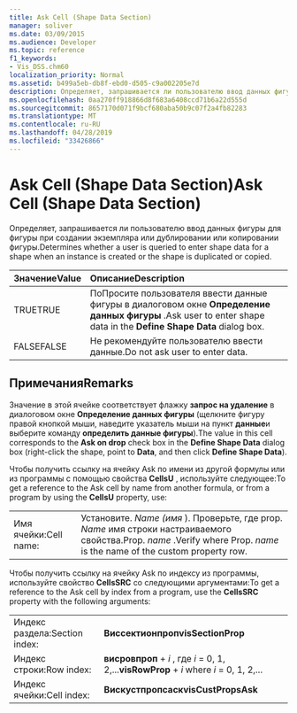 ```yaml
---
title: Ask Cell (Shape Data Section)
manager: soliver
ms.date: 03/09/2015
ms.audience: Developer
ms.topic: reference
f1_keywords:
- Vis_DSS.chm60
localization_priority: Normal
ms.assetid: b499a5eb-db8f-ebd0-d505-c9a002205e7d
description: Определяет, запрашивается ли пользователю ввод данных фигуры для фигуры при создании экземпляра или дублировании или копировании фигуры.
ms.openlocfilehash: 0aa270ff918866d8f683a6408ccd71b6a22d555d
ms.sourcegitcommit: 8657170d071f9bcf680aba50b9c07f2a4fb82283
ms.translationtype: MT
ms.contentlocale: ru-RU
ms.lasthandoff: 04/28/2019
ms.locfileid: "33426866"
---
```

# <a name="ask-cell-shape-data-section"></a><span data-ttu-id="f6c0c-103">Ask Cell (Shape Data Section)</span><span class="sxs-lookup"><span data-stu-id="f6c0c-103">Ask Cell (Shape Data Section)</span></span>

<span data-ttu-id="f6c0c-104">Определяет, запрашивается ли пользователю ввод данных фигуры для фигуры при создании экземпляра или дублировании или копировании фигуры.</span><span class="sxs-lookup"><span data-stu-id="f6c0c-104">Determines whether a user is queried to enter shape data for a shape when an instance is created or the shape is duplicated or copied.</span></span>
  
|<span data-ttu-id="f6c0c-105">**Значение**</span><span class="sxs-lookup"><span data-stu-id="f6c0c-105">**Value**</span></span>|<span data-ttu-id="f6c0c-106">**Описание**</span><span class="sxs-lookup"><span data-stu-id="f6c0c-106">**Description**</span></span>|
|:-----|:-----|
|<span data-ttu-id="f6c0c-107">TRUE</span><span class="sxs-lookup"><span data-stu-id="f6c0c-107">TRUE</span></span>  <br/> |<span data-ttu-id="f6c0c-108">ПоПросите пользователя ввести данные фигуры в диалоговом окне **Определение данных фигуры** .</span><span class="sxs-lookup"><span data-stu-id="f6c0c-108">Ask user to enter shape data in the **Define Shape Data** dialog box.</span></span>  <br/> |
|<span data-ttu-id="f6c0c-109">FALSE</span><span class="sxs-lookup"><span data-stu-id="f6c0c-109">FALSE</span></span>  <br/> |<span data-ttu-id="f6c0c-110">Не рекомендуйте пользователю ввести данные.</span><span class="sxs-lookup"><span data-stu-id="f6c0c-110">Do not ask user to enter data.</span></span>  <br/> |
   
## <a name="remarks"></a><span data-ttu-id="f6c0c-111">Примечания</span><span class="sxs-lookup"><span data-stu-id="f6c0c-111">Remarks</span></span>

<span data-ttu-id="f6c0c-112">Значение в этой ячейке соответствует флажку **запрос на удаление** в диалоговом окне **Определение данных фигуры** (щелкните фигуру правой кнопкой мыши, наведите указатель мыши на пункт **данные**и выберите команду **определить данные фигуры**).</span><span class="sxs-lookup"><span data-stu-id="f6c0c-112">The value in this cell corresponds to the **Ask on drop** check box in the **Define Shape Data** dialog box (right-click the shape, point to **Data**, and then click **Define Shape Data**).</span></span>
  
<span data-ttu-id="f6c0c-113">Чтобы получить ссылку на ячейку Ask по имени из другой формулы или из программы с помощью свойства **CellsU** , используйте следующее:</span><span class="sxs-lookup"><span data-stu-id="f6c0c-113">To get a reference to the Ask cell by name from another formula, or from a program by using the **CellsU** property, use:</span></span> 
  
|||
|:-----|:-----|
|<span data-ttu-id="f6c0c-114">Имя ячейки:</span><span class="sxs-lookup"><span data-stu-id="f6c0c-114">Cell name:</span></span>  <br/> |<span data-ttu-id="f6c0c-115">Установите. *Name (имя* ). Проверьте, где prop.  *Name* имя строки настраиваемого свойства.</span><span class="sxs-lookup"><span data-stu-id="f6c0c-115">Prop. *name*  .Verify            where Prop.  *name*  is the name of the custom property row.</span></span>  <br/> |
   
<span data-ttu-id="f6c0c-116">Чтобы получить ссылку на ячейку Ask по индексу из программы, используйте свойство **CellsSRC** со следующими аргументами:</span><span class="sxs-lookup"><span data-stu-id="f6c0c-116">To get a reference to the Ask cell by index from a program, use the **CellsSRC** property with the following arguments:</span></span> 
  
|||
|:-----|:-----|
|<span data-ttu-id="f6c0c-117">Индекс раздела:</span><span class="sxs-lookup"><span data-stu-id="f6c0c-117">Section index:</span></span>  <br/> |<span data-ttu-id="f6c0c-118">**Виссектионпроп**</span><span class="sxs-lookup"><span data-stu-id="f6c0c-118">**visSectionProp**</span></span> <br/> |
|<span data-ttu-id="f6c0c-119">Индекс строки:</span><span class="sxs-lookup"><span data-stu-id="f6c0c-119">Row index:</span></span>  <br/> |<span data-ttu-id="f6c0c-120">**висровпроп** +  *i* , где *i* = 0, 1, 2,...</span><span class="sxs-lookup"><span data-stu-id="f6c0c-120">**visRowProp** +  *i*            where  *i*  = 0, 1, 2,...</span></span>  <br/> |
|<span data-ttu-id="f6c0c-121">Индекс ячейки:</span><span class="sxs-lookup"><span data-stu-id="f6c0c-121">Cell index:</span></span>  <br/> |<span data-ttu-id="f6c0c-122">**Вискустпропсаск**</span><span class="sxs-lookup"><span data-stu-id="f6c0c-122">**visCustPropsAsk**</span></span> <br/> |
   

